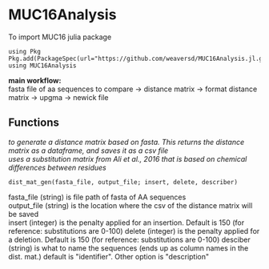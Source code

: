 # MUC16Analysis


To import MUC16 julia package

```
using Pkg
Pkg.add(PackageSpec(url="https://github.com/weaversd/MUC16Analysis.jl.git"))
using MUC16Analysis
```


**main workflow:**  
fasta file of aa sequences to compare -> distance matrix -> format distance matrix -> upgma -> newick file


## Functions

*to generate a distance matrix based on fasta. This returns the distance matrix as a dataframe, and saves it as a csv file*  
*uses a substitution matrix from Ali et al., 2016 that is based on chemical differences between residues*
```
dist_mat_gen(fasta_file, output_file; insert, delete, describer)
```
fasta_file (string) is file path of fasta of AA sequences  
output_file (string) is the location where the csv of the distance matrix will be saved  
insert (integer) is the penalty applied for an insertion. Default is 150 (for reference: substitutions are 0-100)
delete (integer) is the penalty applied for a deletion. Default is 150 (for reference: substitutions are 0-100)
desciber (string) is what to name the sequences (ends up as column names in the dist. mat.) default is "identifier". Other option is "description"




